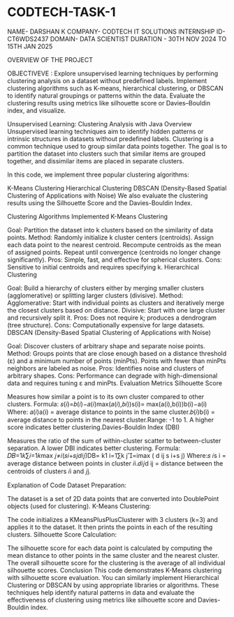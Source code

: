 # CODTECH-TASK-1

NAME- DARSHAN K
COMPANY- CODTECH IT SOLUTIONS 
INTERNSHIP ID- CT6WDS2437
DOMAIN- DATA SCIENTIST
DURATION - 30TH NOV 2024 TO 15TH JAN 2025

OVERVIEW OF THE PROJECT

OBJECTIVEVE : Explore unsupervised learning techniques by performing clustering analysis on a dataset without predefined labels. Implement clustering algorithms such as K-means, hierarchical clustering, or DBSCAN to identify natural groupings or patterns within the data. Evaluate the clustering results using metrics like silhouette score or Davies–Bouldin index, and visualize.

Unsupervised Learning: Clustering Analysis with Java Overview Unsupervised learning techniques aim to identify hidden patterns or intrinsic structures in datasets without predefined labels. Clustering is a common technique used to group similar data points together. The goal is to partition the dataset into clusters such that similar items are grouped together, and dissimilar items are placed in separate clusters.

In this code, we implement three popular clustering algorithms:

K-Means Clustering Hierarchical Clustering DBSCAN (Density-Based Spatial Clustering of Applications with Noise) We also evaluate the clustering results using the Silhouette Score and the Davies-Bouldin Index.

Clustering Algorithms Implemented K-Means Clustering

Goal: Partition the dataset into k clusters based on the similarity of data points. Method: Randomly initialize k cluster centers (centroids). Assign each data point to the nearest centroid. Recompute centroids as the mean of assigned points. Repeat until convergence (centroids no longer change significantly). Pros: Simple, fast, and effective for spherical clusters. Cons: Sensitive to initial centroids and requires specifying k. Hierarchical Clustering

Goal: Build a hierarchy of clusters either by merging smaller clusters (agglomerative) or splitting larger clusters (divisive). Method: Agglomerative: Start with individual points as clusters and iteratively merge the closest clusters based on distance. Divisive: Start with one large cluster and recursively split it. Pros: Does not require k; produces a dendrogram (tree structure). Cons: Computationally expensive for large datasets. DBSCAN (Density-Based Spatial Clustering of Applications with Noise)

Goal: Discover clusters of arbitrary shape and separate noise points. Method: Groups points that are close enough based on a distance threshold (ε) and a minimum number of points (minPts). Points with fewer than minPts neighbors are labeled as noise. Pros: Identifies noise and clusters of arbitrary shapes. Cons: Performance can degrade with high-dimensional data and requires tuning ε and minPts. Evaluation Metrics Silhouette Score

Measures how similar a point is to its own cluster compared to other clusters. Formula: 𝑠(𝑖)=𝑏(𝑖)−𝑎(𝑖)max(𝑎(𝑖),𝑏𝑖))s(i)= max(a(i),b(i))b(i)−a(i) ​ Where: 𝑎(𝑖)a(i) = average distance to points in the same cluster.𝑏(𝑖)b(i) = average distance to points in the nearest cluster.Range: -1 to 1. A higher score indicates better clustering.Davies-Bouldin Index (DBI)

Measures the ratio of the sum of within-cluster scatter to between-cluster separation. A lower DBI indicates better clustering. Formula: 𝐷𝐵=1𝑘∑𝑖=1𝑘max ⁡𝑗≠𝑖(𝑠𝑖+𝑠𝑗𝑑𝑖𝑗)DB= k1​ i=1∑k
j=imax​ ( d ij​ s i+s j​ ) Where:𝑠 𝑖s i = average distance between points in cluster 𝑖i.𝑑𝑖𝑗d ij = distance between the centroids of clusters 𝑖i and 𝑗j.

Explanation of Code Dataset Preparation:

The dataset is a set of 2D data points that are converted into DoublePoint objects (used for clustering). K-Means Clustering:

The code initializes a KMeansPlusPlusClusterer with 3 clusters (k=3) and applies it to the dataset. It then prints the points in each of the resulting clusters. Silhouette Score Calculation:

The silhouette score for each data point is calculated by computing the mean distance to other points in the same cluster and the nearest cluster. The overall silhouette score for the clustering is the average of all individual silhouette scores. Conclusion This code demonstrates K-Means clustering with silhouette score evaluation. You can similarly implement Hierarchical Clustering or DBSCAN by using appropriate libraries or algorithms. These techniques help identify natural patterns in data and evaluate the effectiveness of clustering using metrics like silhouette score and Davies-Bouldin index.

